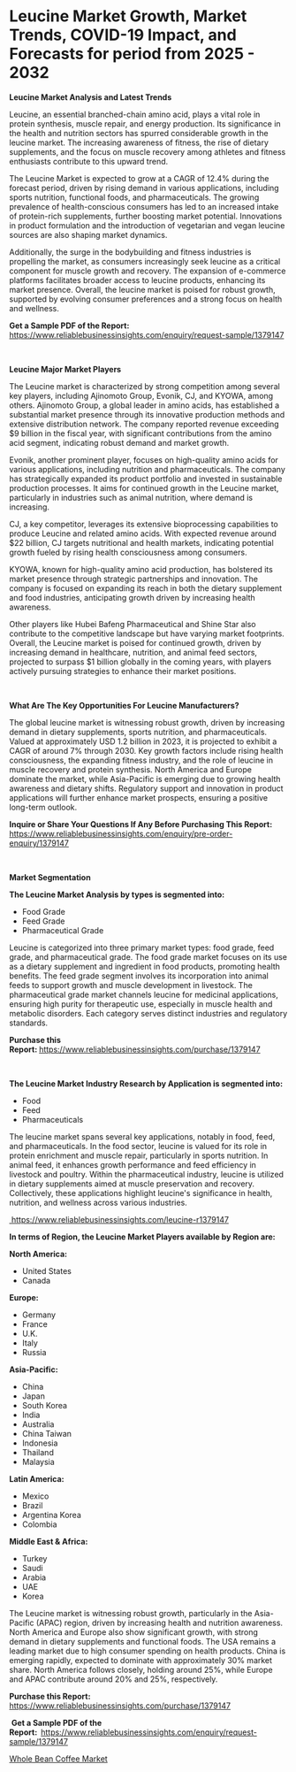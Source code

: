 <p><h1>Leucine Market Growth, Market Trends, COVID-19 Impact, and Forecasts for period from 2025 - 2032</h1></p><p><strong>Leucine Market Analysis and Latest Trends</strong></p>
<p><p>Leucine, an essential branched-chain amino acid, plays a vital role in protein synthesis, muscle repair, and energy production. Its significance in the health and nutrition sectors has spurred considerable growth in the leucine market. The increasing awareness of fitness, the rise of dietary supplements, and the focus on muscle recovery among athletes and fitness enthusiasts contribute to this upward trend.</p><p>The Leucine Market is expected to grow at a CAGR of 12.4% during the forecast period, driven by rising demand in various applications, including sports nutrition, functional foods, and pharmaceuticals. The growing prevalence of health-conscious consumers has led to an increased intake of protein-rich supplements, further boosting market potential. Innovations in product formulation and the introduction of vegetarian and vegan leucine sources are also shaping market dynamics.</p><p>Additionally, the surge in the bodybuilding and fitness industries is propelling the market, as consumers increasingly seek leucine as a critical component for muscle growth and recovery. The expansion of e-commerce platforms facilitates broader access to leucine products, enhancing its market presence. Overall, the leucine market is poised for robust growth, supported by evolving consumer preferences and a strong focus on health and wellness.</p></p>
<p><strong>Get a Sample PDF of the Report:&nbsp;</strong> <a href="https://www.reliablebusinessinsights.com/enquiry/request-sample/1379147?utm_campaign=2214&utm_medium=2&utm_source=Github&utm_content=ia&utm_term=14022025&utm_id=leucine">https://www.reliablebusinessinsights.com/enquiry/request-sample/1379147</a></p>
<p>&nbsp;</p>
<p><strong>Leucine Major Market Players</strong></p>
<p><p>The Leucine market is characterized by strong competition among several key players, including Ajinomoto Group, Evonik, CJ, and KYOWA, among others. Ajinomoto Group, a global leader in amino acids, has established a substantial market presence through its innovative production methods and extensive distribution network. The company reported revenue exceeding $9 billion in the fiscal year, with significant contributions from the amino acid segment, indicating robust demand and market growth.</p><p>Evonik, another prominent player, focuses on high-quality amino acids for various applications, including nutrition and pharmaceuticals. The company has strategically expanded its product portfolio and invested in sustainable production processes. It aims for continued growth in the Leucine market, particularly in industries such as animal nutrition, where demand is increasing.</p><p>CJ, a key competitor, leverages its extensive bioprocessing capabilities to produce Leucine and related amino acids. With expected revenue around $22 billion, CJ targets nutritional and health markets, indicating potential growth fueled by rising health consciousness among consumers.</p><p>KYOWA, known for high-quality amino acid production, has bolstered its market presence through strategic partnerships and innovation. The company is focused on expanding its reach in both the dietary supplement and food industries, anticipating growth driven by increasing health awareness.</p><p>Other players like Hubei Bafeng Pharmaceutical and Shine Star also contribute to the competitive landscape but have varying market footprints. Overall, the Leucine market is poised for continued growth, driven by increasing demand in healthcare, nutrition, and animal feed sectors, projected to surpass $1 billion globally in the coming years, with players actively pursuing strategies to enhance their market positions.</p></p>
<p>&nbsp;</p>
<p><strong>What Are The Key Opportunities For Leucine Manufacturers?</strong></p>
<p><p>The global leucine market is witnessing robust growth, driven by increasing demand in dietary supplements, sports nutrition, and pharmaceuticals. Valued at approximately USD 1.2 billion in 2023, it is projected to exhibit a CAGR of around 7% through 2030. Key growth factors include rising health consciousness, the expanding fitness industry, and the role of leucine in muscle recovery and protein synthesis. North America and Europe dominate the market, while Asia-Pacific is emerging due to growing health awareness and dietary shifts. Regulatory support and innovation in product applications will further enhance market prospects, ensuring a positive long-term outlook.</p></p>
<p><strong>Inquire or Share Your Questions If Any Before Purchasing This Report:</strong> <a href="https://www.reliablebusinessinsights.com/enquiry/pre-order-enquiry/1379147?utm_campaign=2214&utm_medium=2&utm_source=Github&utm_content=ia&utm_term=14022025&utm_id=leucine">https://www.reliablebusinessinsights.com/enquiry/pre-order-enquiry/1379147</a></p>
<p>&nbsp;</p>
<p><strong>Market Segmentation</strong></p>
<p><strong>The Leucine Market Analysis by types is segmented into:</strong></p>
<p><ul><li>Food Grade</li><li>Feed Grade</li><li>Pharmaceutical Grade</li></ul></p>
<p><p>Leucine is categorized into three primary market types: food grade, feed grade, and pharmaceutical grade. The food grade market focuses on its use as a dietary supplement and ingredient in food products, promoting health benefits. The feed grade segment involves its incorporation into animal feeds to support growth and muscle development in livestock. The pharmaceutical grade market channels leucine for medicinal applications, ensuring high purity for therapeutic use, especially in muscle health and metabolic disorders. Each category serves distinct industries and regulatory standards.</p></p>
<p><strong>Purchase this Report:&nbsp;</strong><a href="https://www.reliablebusinessinsights.com/purchase/1379147?utm_campaign=2214&utm_medium=2&utm_source=Github&utm_content=ia&utm_term=14022025&utm_id=leucine">https://www.reliablebusinessinsights.com/purchase/1379147</a></p>
<p>&nbsp;</p>
<p><strong>The Leucine Market Industry Research by Application is segmented into:</strong></p>
<p><ul><li>Food</li><li>Feed</li><li>Pharmaceuticals</li></ul></p>
<p><p>The leucine market spans several key applications, notably in food, feed, and pharmaceuticals. In the food sector, leucine is valued for its role in protein enrichment and muscle repair, particularly in sports nutrition. In animal feed, it enhances growth performance and feed efficiency in livestock and poultry. Within the pharmaceutical industry, leucine is utilized in dietary supplements aimed at muscle preservation and recovery. Collectively, these applications highlight leucine's significance in health, nutrition, and wellness across various industries.</p></p>
<p><a href="https://www.reliablebusinessinsights.com/leucine-r1379147?utm_campaign=2214&utm_medium=2&utm_source=Github&utm_content=ia&utm_term=14022025&utm_id=leucine">&nbsp;https://www.reliablebusinessinsights.com/leucine-r1379147</a></p>
<p><strong>In terms of Region, the Leucine Market Players available by Region are:</strong></p>
<p>
    <p> <strong> North America: </strong>
        <ul>
            <li>United States</li>
            <li>Canada</li>
        </ul>
        </p> 
    <p> <strong> Europe: </strong>
        <ul>
            <li>Germany</li>
            <li>France</li>
            <li>U.K.</li>
            <li>Italy</li>
            <li>Russia</li>
        </ul>
        </p> 
    <p> <strong> Asia-Pacific: </strong>
        <ul>
            <li>China</li>
            <li>Japan</li>
            <li>South Korea</li>
            <li>India</li>
            <li>Australia</li>
            <li>China Taiwan</li>
            <li>Indonesia</li>
            <li>Thailand</li>
            <li>Malaysia</li>
        </ul>
        </p> 
    <p> <strong> Latin America: </strong>
        <ul>
            <li>Mexico</li>
            <li>Brazil</li>
            <li>Argentina Korea</li>
            <li>Colombia</li>
        </ul>
        </p> 
    <p> <strong> Middle East & Africa: </strong>
        <ul>
            <li>Turkey</li>
            <li>Saudi</li>
            <li>Arabia</li>
            <li>UAE</li>
            <li>Korea</li>
        </ul>
    </p>
    </p>
<p><p>The Leucine market is witnessing robust growth, particularly in the Asia-Pacific (APAC) region, driven by increasing health and nutrition awareness. North America and Europe also show significant growth, with strong demand in dietary supplements and functional foods. The USA remains a leading market due to high consumer spending on health products. China is emerging rapidly, expected to dominate with approximately 30% market share. North America follows closely, holding around 25%, while Europe and APAC contribute around 20% and 25%, respectively.</p></p>
<p><strong>Purchase this Report: </strong><a href="https://www.reliablebusinessinsights.com/purchase/1379147?utm_campaign=2214&utm_medium=2&utm_source=Github&utm_content=ia&utm_term=14022025&utm_id=leucine">https://www.reliablebusinessinsights.com/purchase/1379147</a></p>
<p>&nbsp;<strong>Get a Sample PDF of the Report:&nbsp;&nbsp;</strong><a href="https://www.reliablebusinessinsights.com/enquiry/request-sample/1379147?utm_campaign=2214&utm_medium=2&utm_source=Github&utm_content=ia&utm_term=14022025&utm_id=leucine">https://www.reliablebusinessinsights.com/enquiry/request-sample/1379147</a></p>
<p><strong></strong></p>
<p><p><a href="https://github.com/mcfred89/Market-Research-Report-List-1/blob/main/whole-bean-coffee-market.md?utm_campaign=2214&utm_medium=2&utm_source=Github&utm_content=ia&utm_term=14022025&utm_id=leucine">Whole Bean Coffee Market</a></p></p>